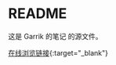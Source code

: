 # README

这是 Garrik 的笔记 的源文件。

[在线浏览链接](https://garrik-liu.github.io/front-end-notebook/){:target="_blank"}